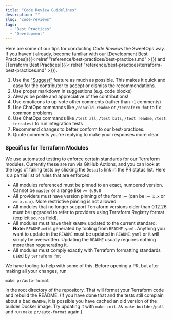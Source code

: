 ```yaml
---
title: "Code Review Guidelines"
description: ""
slug: "code-reviews"
tags:
  - "Best Practices"
  - "Development"
---
```


Here are some of our tips for conducting *Code Reviews* the SweetOps way. If you haven't already, become familiar with our [Development Best Practices]({{< relref "reference/best-practices/best-practices.md" >}}) and [Terraform Best Practices]({{< relref "reference/best-practices/terraform-best-practices.md" >}}).

1. Use the ["Suggest"](https://help.github.com/en/github/collaborating-with-issues-and-pull-requests/incorporating-feedback-in-your-pull-request) feature as much as possible. This makes it quick and easy for the contributor to accept or dismiss the recommendations.
2. Use proper markdown in suggestions (e.g. code blocks)
3. Always be polite and appreciative of the contributions!
4. Use emoticons to up-vote other comments (rather than `+1` comments)
5. Use ChatOps commands like `/rebuild-readme` or `/terraform-fmt` to fix common problems
6. Use ChatOps commands like `/test all`, `/test bats`, `/test readme`, `/test terratest` to run integration tests
7. Recommend changes to better conform to our best-practices.
8. Quote comments you're replying to make your responses more clear.



### Specifics for Terraform Modules

We use automated testing to enforce certain standards for our Terraform modules. Currently these are run via GitHub Actions, and you can look at the logs of failing tests by clicking the `Details` link in the PR status list. Here is a partial list of rules that are enforced:

- All modules referenced must be pinned to an exact, numbered version. Cannot be `master` or a range like `>= 0.9.0`
- All providers must have version pinning of the form `>=` (can be `>= x.x` or `>= x.x.x`). More restrictive pinning is not allowed.
- All modules that no longer support Terraform versions older than 0.12.26 must be upgraded to refer to providers using Terraform Registry format (explicit `source` field).
- All modules must have their `README` updated to the current standard. **Note:** `README.md` is generated by tooling from `README.yaml`. Anything you want to update in the `README` must be updated in `README.yaml` or it will simply be overwritten. Updating the `README` usually requires nothing more than regenerating it.
- All modules must comply exactly with Terraform formatting standards used by `terraform fmt`

We have tooling to help with some of this. Before opening a PR, but after making all your changes, run

```
make pr/auto-format
```

in the root directory of the repository. That will format your Terraform code and rebuild the README. (If you have done that and the tests still complain about a bad `README`, it is possible you have cached an old version of the builder Docker image. Try updating it with `make init && make builder/pull` and run `make pr/auto-format` again.)

